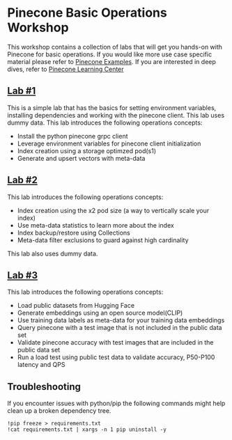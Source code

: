 # Pinecone Basic Operations Workshop
This workshop contains a collection of labs that will get you hands-on with Pinecone for basic operations. If you would like more use case specific material
please refer to [Pinecone Examples](https://docs.pinecone.io/page/examples). If you are interested in deep dives, refer to [Pinecone Learning Center](https://www.pinecone.io/learn/)

## [Lab #1](./lab1.ipynb)  
This is a simple lab that has the basics for setting environment variables, installing dependencies and working with the pinecone client. This lab uses dummy data. This lab introduces the following operations concepts:

* Install the python pinecone grpc client
* Leverage environment variables for pinecone client initialization
* Index creation using a storage optimzed pod(s1)
* Generate and upsert vectors with meta-data  

## [Lab #2](./lab2.ipynb)  
This lab introduces the following operations concepts:

* Index creation using the x2 pod size (a way to vertically scale your index)
* Use meta-data statistics to learn more about the index
* Index backup/restore using Collections
* Meta-data filter exclusions to guard against high cardinality

This lab also uses dummy data. 

## [Lab #3](./lab3.ipynb)  

This lab introduces the following operations concepts:

* Load public datasets from Hugging Face
* Generate embeddings using an open source model(CLIP)
* Use training data labels as meta-data for your training data embeddings
* Query pinecone with a test image that is not included in the public data set
* Validate pinecone accuracy with test images that are included in the public data set 
* Run a load test using public test data to validate accuracy, P50-P100 latency and QPS

## Troubleshooting

If you encounter issues with python/pip the following commands might help clean up a broken dependency tree.

```
!pip freeze > requirements.txt
!cat requirements.txt | xargs -n 1 pip uninstall -y
```